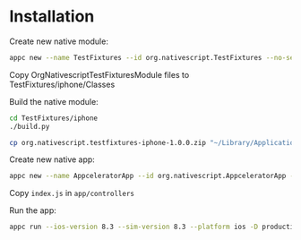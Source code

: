 # Installation

Create new native module:
```bash
appc new --name TestFixtures --id org.nativescript.TestFixtures --no-services
```

Copy OrgNativescriptTestFixturesModule files to TestFixtures/iphone/Classes

Build the native module:
```bash
cd TestFixtures/iphone
./build.py

cp org.nativescript.testfixtures-iphone-1.0.0.zip "~/Library/Application Support/Titanium"
```

Create new native app:
```bash
appc new --name AppceleratorApp --id org.nativescript.AppceleratorApp --no-services
```

Copy `index.js` in `app/controllers`

Run the app:
```bash
appc run --ios-version 8.3 --sim-version 8.3 --platform ios -D production -T device
```
